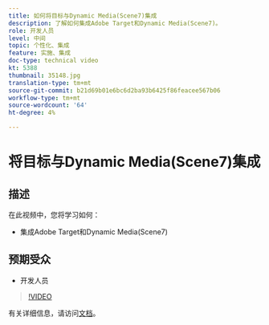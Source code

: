 ```yaml
---
title: 如何将目标与Dynamic Media(Scene7)集成
description: 了解如何集成Adobe Target和Dynamic Media(Scene7)。
role: 开发人员
level: 中间
topic: 个性化、集成
feature: 实施、集成
doc-type: technical video
kt: 5388
thumbnail: 35148.jpg
translation-type: tm+mt
source-git-commit: b21d69b01e6bc6d2ba93b6425f86feacee567b06
workflow-type: tm+mt
source-wordcount: '64'
ht-degree: 4%

---
```



# 将目标与Dynamic Media(Scene7)集成

## 描述

在此视频中，您将学习如何：

* 集成Adobe Target和Dynamic Media(Scene7)

## 预期受众

* 开发人员

>[!VIDEO](https://video.tv.adobe.com/v/35148/?quality=12)

有关详细信息，请访问[文档](https://docs.adobe.com/content/help/en/target/using/administer/scene7-settings.html)。
